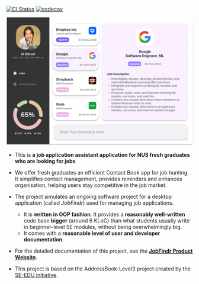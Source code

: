 [![CI Status](https://github.com/AY2324S1-CS2103T-W12-3/tp/actions/workflows/gradle.yml/badge.svg)](https://github.com/AY2324S1-CS2103T-W12-3/tp/actions) [![codecov](https://codecov.io/gh/AY2324S1-CS2103T-W12-3/tp/graph/badge.svg?token=I80C9CAPB9)](https://codecov.io/gh/AY2324S1-CS2103T-W12-3/tp)

![Ui](docs/images/Ui.png)

* This is **a job application assistant application for NUS fresh graduates who are looking for jobs**
* We offer fresh graduates an efficient Contact Book app for job hunting. It simplifies contact management, provides reminders and enhances organisation, helping users stay competitive in the job market.


* The project simulates an ongoing software project for a desktop application (called _JobFindr_) used for managing job applications.
  * It is **written in OOP fashion**. It provides a **reasonably well-written** code base **bigger** (around 6 KLoC) than what students usually write in beginner-level SE modules, without being overwhelmingly big.
  * It comes with a **reasonable level of user and developer documentation**.
* For the detailed documentation of this project, see the **[JobFindr Product Website](https://ay2324s1-cs2103t-w12-3.github.io/tp/)**.
* This project is based on the AddressBook-Level3 project created by the [SE-EDU initiative](https://se-education.org).
